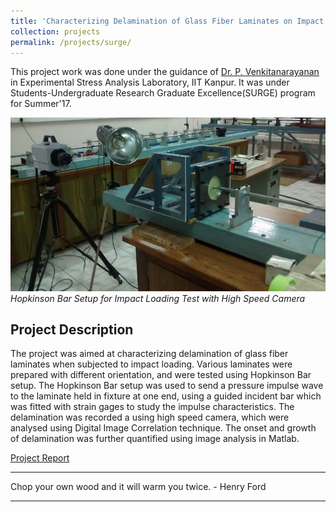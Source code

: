 ```yaml
---
title: 'Characterizing Delamination of Glass Fiber Laminates on Impact Loading'
collection: projects
permalink: /projects/surge/
---
```


This project work was done under the guidance of [Dr. P. Venkitanarayanan](http://home.iitk.ac.in/~venkit/) in Experimental Stress Analysis Laboratory, IIT Kanpur. It was under Students-Undergraduate Research Graduate Excellence(SURGE) program for Summer'17.

![SURGE Lab](/images/surge_1.png)
*Hopkinson Bar Setup for Impact Loading Test with High Speed Camera*

Project Description
---

The project was aimed at characterizing delamination of glass fiber laminates when subjected to impact loading. Various laminates were prepared with different orientation, and were tested using Hopkinson Bar setup. The Hopkinson Bar setup was used to send a pressure impulse wave to the laminate held in fixture at one end, using a guided incident bar which was fitted with strain gages to study the impulse characteristics. The delamination was recorded a using high speed camera, which were analysed using Digital Image Correlation technique. The onset and growth of delamination was further quantified using image analysis in Matlab.

[Project Report](/files/)

---

Chop your own wood and it will warm you twice. - Henry Ford

---
